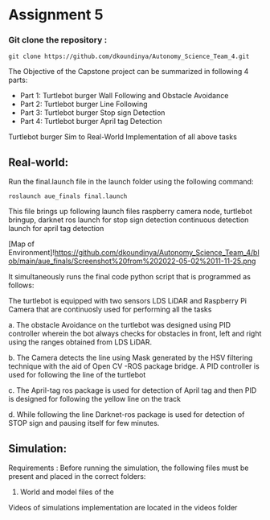 # Assignment 5

### Git clone the repository :

`git clone https://github.com/dkoundinya/Autonomy_Science_Team_4.git `


The Objective of the Capstone project can be summarized in following 4 parts:

  - Part 1: Turtlebot burger Wall Following and Obstacle Avoidance
  - Part 2: Turtlebot burger Line Following 
  - Part 3: Turtlebot burger Stop sign Detection
  - Part 4: Turtlebot burger April tag Detection


Turtlebot burger Sim to Real-World Implementation of all above tasks

## Real-world:


Run the final.launch file in the launch folder using the following command:

`roslaunch aue_finals final.launch`

This file brings up following launch files 
raspberry camera node, 
turtlebot bringup, 
darknet ros launch for stop sign detection 
continuous detection launch for april tag detection

[Map of Environment]!https://github.com/dkoundinya/Autonomy_Science_Team_4/blob/main/aue_finals/Screenshot%20from%202022-05-02%2011-11-25.png

It simultaneously runs the final code python script that is programmed as follows:

The turtlebot is equipped with two sensors LDS LiDAR and Raspberry Pi Camera that are continuosly used for performing all the tasks

a. The obstacle Avoidance on the turtlebot was designed using PID controller wherein the bot always checks for obstacles in front, left and right using the ranges obtained from LDS LiDAR.

b. The Camera detects the line using Mask generated by the HSV filtering technique with the aid of Open CV -ROS package bridge. A PID controller is used for following the line of the turtlebot

c. The April-tag ros package is used for detection of April tag  and then PID is designed for following the yellow line on the track

d. While following the line Darknet-ros package is used for detection of STOP sign and pausing itself for few minutes.

## Simulation:

Requirements : Before running the simulation, the following files must be present and placed in the correct folders:

1. World and model files of the 


Videos of simulations  implementation  are located in the videos folder


